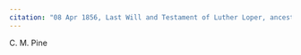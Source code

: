 ```yaml
---
citation: "08 Apr 1856, Last Will and Testament of Luther Loper, ancestry.com."
---
```


C. M. Pine


